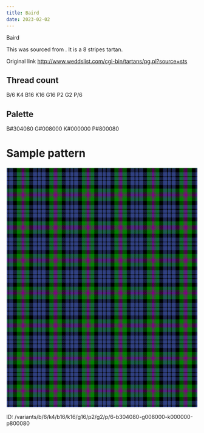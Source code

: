 ```yaml
---
title: Baird
date: 2023-02-02
---
```

Baird

This was sourced from <no value>.  It is a 8 stripes tartan.

Original link http://www.weddslist.com/cgi-bin/tartans/pg.pl?source=sts

## Thread count
B/6 K4 B16 K16 G16 P2 G2 P/6

## Palette
B#304080 G#008000 K#000000 P#800080

# Sample pattern

![Tartan detail](tartan.png "B/6 K4 B16 K16 G16 P2 G2 P/6 tartan")

ID: /variants/b/6/k4/b16/k16/g16/p2/g2/p/6-b304080-g008000-k000000-p800080